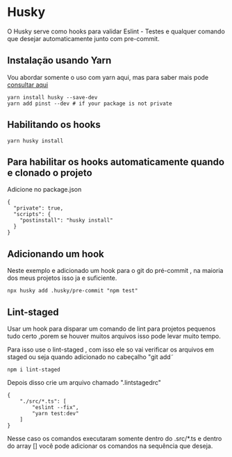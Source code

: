 # Husky

O Husky serve como hooks para validar Eslint - Testes e qualquer comando que desejar
automaticamente junto com pre-commit. 

## Instalação usando Yarn
Vou abordar somente o uso com yarn aqui, mas para saber mais pode [consultar aqui](https://typicode.github.io/husky/#/)

```
yarn install husky --save-dev
yarn add pinst --dev # if your package is not private
```
## Habilitando os hooks

```
yarn husky install
```

## Para habilitar os hooks automaticamente quando e clonado o projeto

Adicione no package.json 

```
{
  "private": true,
  "scripts": {
    "postinstall": "husky install"
  }
}
```

## Adicionando um hook
Neste exemplo e adicionado um hook para o git do pré-commit , na maioria dos
meus projetos isso ja e suficiente. 

```
npx husky add .husky/pre-commit "npm test"
```

## Lint-staged

Usar um hook para disparar um comando de lint para projetos pequenos tudo certo
,porem se houver muitos arquivos isso pode levar muito tempo. 

Para isso use o lint-staged , com isso ele so vai verificar os arquivos em 
staged ou seja quando adicionado no cabeçalho "git add˜

```
npm i lint-staged
```

Depois disso crie um arquivo chamado ".lintstagedrc"

```
{
    "./src/*.ts": [
        "eslint --fix",
        "yarn test:dev"
    ]
}
```
Nesse caso os comandos executaram somente dentro do .src/*.ts e 
dentro do array [] você pode adicionar os comandos na sequência que deseja.



